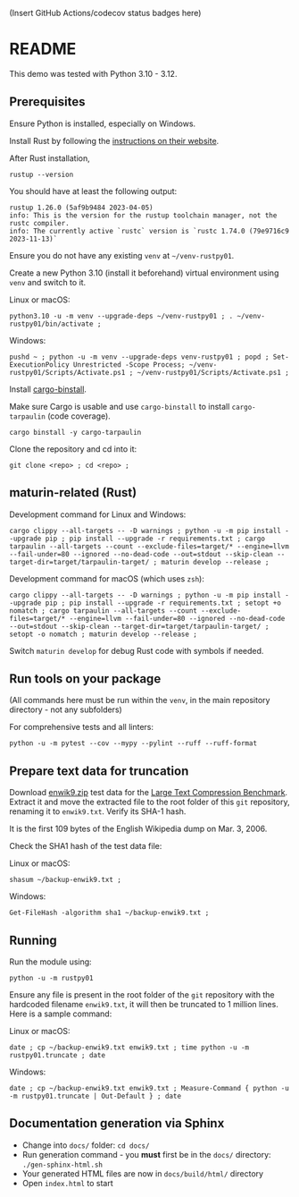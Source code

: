 (Insert GitHub Actions/codecov status badges here)

# README

This demo was tested with Python 3.10 - 3.12.

## Prerequisites

Ensure Python is installed, especially on Windows.

Install Rust by following the [instructions on their website](https://www.rust-lang.org/).

After Rust installation,
```
rustup --version
```

You should have at least the following output:
```
rustup 1.26.0 (5af9b9484 2023-04-05)
info: This is the version for the rustup toolchain manager, not the rustc compiler.
info: The currently active `rustc` version is `rustc 1.74.0 (79e9716c9 2023-11-13)`
```

Ensure you do not have any existing `venv` at `~/venv-rustpy01`.

Create a new Python 3.10 (install it beforehand) virtual environment using `venv` and switch to it.

Linux or macOS:
```
python3.10 -u -m venv --upgrade-deps ~/venv-rustpy01 ; . ~/venv-rustpy01/bin/activate ;
```

Windows:
```
pushd ~ ; python -u -m venv --upgrade-deps venv-rustpy01 ; popd ; Set-ExecutionPolicy Unrestricted -Scope Process; ~/venv-rustpy01/Scripts/Activate.ps1 ; ~/venv-rustpy01/Scripts/Activate.ps1 ;
```

Install [cargo-binstall](https://github.com/cargo-bins/cargo-binstall).

Make sure Cargo is usable and use `cargo-binstall` to install `cargo-tarpaulin` (code coverage).
```
cargo binstall -y cargo-tarpaulin
```

Clone the repository and cd into it:
```
git clone <repo> ; cd <repo> ;
```

## maturin-related (Rust)

Development command for Linux and Windows:
```
cargo clippy --all-targets -- -D warnings ; python -u -m pip install --upgrade pip ; pip install --upgrade -r requirements.txt ; cargo tarpaulin --all-targets --count --exclude-files=target/* --engine=llvm --fail-under=80 --ignored --no-dead-code --out=stdout --skip-clean --target-dir=target/tarpaulin-target/ ; maturin develop --release ;
```

Development command for macOS (which uses `zsh`):
```
cargo clippy --all-targets -- -D warnings ; python -u -m pip install --upgrade pip ; pip install --upgrade -r requirements.txt ; setopt +o nomatch ; cargo tarpaulin --all-targets --count --exclude-files=target/* --engine=llvm --fail-under=80 --ignored --no-dead-code --out=stdout --skip-clean --target-dir=target/tarpaulin-target/ ; setopt -o nomatch ; maturin develop --release ;
```

Switch `maturin develop` for debug Rust code with symbols if needed.

## Run tools on your package

(All commands here must be run within the `venv`, in the main repository directory - not any subfolders)

For comprehensive tests and all linters:
```
python -u -m pytest --cov --mypy --pylint --ruff --ruff-format
```

## Prepare text data for truncation

Download [enwik9.zip](http://mattmahoney.net/dc/enwik9.zip) test data for the [Large Text Compression Benchmark](http://mattmahoney.net/dc/textdata.html). Extract it and move the extracted file to the root folder of this `git` repository, renaming it to `enwik9.txt`. Verify its SHA-1 hash.

It is the first 109 bytes of the English Wikipedia dump on Mar. 3, 2006.

Check the SHA1 hash of the test data file:

Linux or macOS:
```
shasum ~/backup-enwik9.txt ;
```

Windows:
```
Get-FileHash -algorithm sha1 ~/backup-enwik9.txt ;
```

## Running

Run the module using:
```
python -u -m rustpy01
```

Ensure any file is present in the root folder of the `git` repository with the hardcoded filename `enwik9.txt`, it will then be truncated to 1 million lines. Here is a sample command:

Linux or macOS:
```
date ; cp ~/backup-enwik9.txt enwik9.txt ; time python -u -m rustpy01.truncate ; date
```

Windows:
```
date ; cp ~/backup-enwik9.txt enwik9.txt ; Measure-Command { python -u -m rustpy01.truncate | Out-Default } ; date
```

## Documentation generation via Sphinx

* Change into `docs/` folder: `cd docs/`
* Run generation command - you **must** first be in the `docs/` directory: `./gen-sphinx-html.sh`
* Your generated HTML files are now in `docs/build/html/` directory
* Open `index.html` to start
